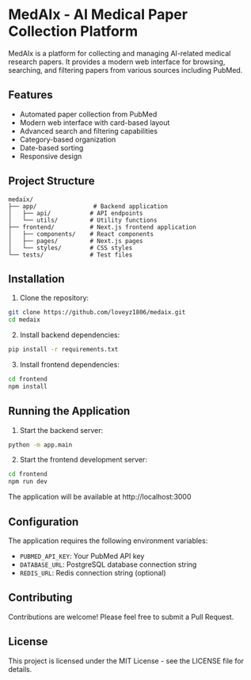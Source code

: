 # MedAIx - AI Medical Paper Collection Platform

MedAIx is a platform for collecting and managing AI-related medical research papers. It provides a modern web interface for browsing, searching, and filtering papers from various sources including PubMed.

## Features

- Automated paper collection from PubMed
- Modern web interface with card-based layout
- Advanced search and filtering capabilities
- Category-based organization
- Date-based sorting
- Responsive design

## Project Structure

```
medaix/
├── app/                # Backend application
│   ├── api/           # API endpoints
│   └── utils/         # Utility functions
├── frontend/          # Next.js frontend application
│   ├── components/    # React components
│   ├── pages/         # Next.js pages
│   └── styles/        # CSS styles
└── tests/             # Test files
```

## Installation

1. Clone the repository:
```bash
git clone https://github.com/loveyz1806/medaix.git
cd medaix
```

2. Install backend dependencies:
```bash
pip install -r requirements.txt
```

3. Install frontend dependencies:
```bash
cd frontend
npm install
```

## Running the Application

1. Start the backend server:
```bash
python -m app.main
```

2. Start the frontend development server:
```bash
cd frontend
npm run dev
```

The application will be available at http://localhost:3000

## Configuration

The application requires the following environment variables:

- `PUBMED_API_KEY`: Your PubMed API key
- `DATABASE_URL`: PostgreSQL database connection string
- `REDIS_URL`: Redis connection string (optional)

## Contributing

Contributions are welcome! Please feel free to submit a Pull Request.

## License

This project is licensed under the MIT License - see the LICENSE file for details.
